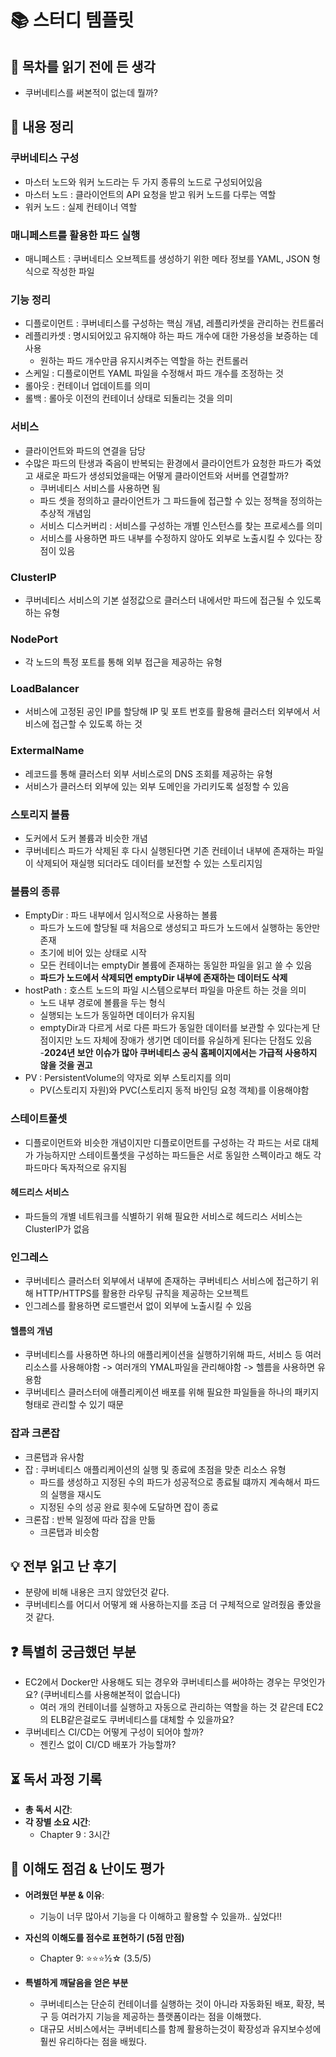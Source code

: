 # 📚 스터디 템플릿

## 📖 목차를 읽기 전에 든 생각
- 쿠버네티스를 써본적이 없는데 뭘까?

## 📝 내용 정리
### 쿠버네티스 구성
- 마스터 노드와 워커 노드라는 두 가지 종류의 노드로 구성되어있음
- 마스터 노드 : 클라이언트의 API 요청을 받고 워커 노드를 다루는 역할
- 워커 노드 : 실제 컨테이너 역할

### 매니페스트를 활용한 파드 실행
- 매니페스트 : 쿠버네티스 오브젝트를 생성하기 위한 메타 정보를 YAML, JSON 형식으로 작성한 파일

### 기능 정리
- 디플로이먼트 : 쿠버네티스를 구성하는 핵심 개념, 레플리카셋을 관리하는 컨트롤러
- 레플리카셋 : 명시되어있고 유지해야 하는 파드 개수에 대한 가용성을 보증하는 데 사용
    - 원하는 파드 개수만큼 유지시켜주는 역할을 하는 컨트롤러
- 스케일 : 디플로이먼트 YAML 파일을 수정해서 파드 개수를 조정하는 것
- 롤아웃 : 컨테이너 업데이트를 의미
- 롤백 : 롤아웃 이전의 컨테이너 상태로 되돌리는 것을 의미

### 서비스
- 클라이언트와 파드의 연결을 담당
- 수많은 파드의 탄생과 죽음이 반복되는 환경에서 클라이언트가 요청한 파드가 죽었고 새로운 파드가 생성되었을때는 어떻게 클라이언트와 서버를 연결할까?
    - 쿠버네티스 서비스를 사용하면 됨
    - 파드 셋을 정의하고 클라이언트가 그 파드들에 접근할 수 있는 정책을 정의하는 추상적 개념임
    - 서비스 디스커버리 : 서비스를 구성하는 개별 인스턴스를 찾는 프로세스를 의미
    - 서비스를 사용하면 파드 내부를 수정하지 않아도 외부로 노출시킬 수 있다는 장점이 있음

### ClusterIP
- 쿠버네티스 서비스의 기본 설정값으로 클러스터 내에서만 파드에 접근될 수 있도록 하는 유형

### NodePort
- 각 노드의 특정 포트를 통해 외부 접근을 제공하는 유형

### LoadBalancer
- 서비스에 고정된 공인 IP를 할당해 IP 및 포트 번호를 활용해 클러스터 외부에서 서비스에 접근할 수 있도록 하는 것

### ExtermalName
- 레코드를 통해 클러스터 외부 서비스로의 DNS 조회를 제공하는 유형
- 서비스가 클러스터 외부에 있는 외부 도메인을 가리키도록 설정할 수 있음

### 스토리지 볼륨
- 도커에서 도커 볼륨과 비슷한 개념
- 쿠버네티스 파드가 삭제된 후 다시 실행된다면 기존 컨테이너 내부에 존재하는 파일이 삭제되어 재실행 되더라도 데이터를 보전할 수 있는 스토리지임

### 볼륨의 종류
- EmptyDir : 파드 내부에서 임시적으로 사용하는 볼륨
    - 파드가 노드에 할당될 때 처음으로 생성되고 파드가 노드에서 실행하는 동안만 존재
    - 초기에 비어 있는 상태로 시작
    - 모든 컨테이너는 emptyDir 볼륨에 존재하는 동일한 파일을 읽고 쓸 수 있음
    - **파드가 노드에서 삭제되면 emptyDir 내부에 존재하는 데이터도 삭제**
- hostPath : 호스트 노드의 파일 시스템으로부터 파일을 마운트 하는 것을 의미
    - 노드 내부 경로에 볼륨을 두는 형식
    - 실행되는 노드가 동일하면 데이터가 유지됨
    - emptyDir과 다르게 서로 다른 파드가 동일한 데이터를 보관할 수 있다는게 단점이지만 노드 자체에 장애가 생기면 데이터를 유실하게 된다는 단점도 있음
    -**2024년 보안 이슈가 많아 쿠버네티스 공식 홈페이지에서는 가급적 사용하지 않을 것을 권고**
- PV : PersistentVolume의 약자로 외부 스토리지를 의미
    - PV(스토리지 자원)와 PVC(스토리지 동적 바인딩 요청 객체)를 이용해야함

### 스테이트풀셋
- 디플로이먼트와 비슷한 개념이지만 디플로이먼트를 구성하는 각 파드는 서로 대체가 가능하지만 스테이트풀셋을 구성하는 파드들은 서로 동일한 스펙이라고 해도 각 파드마다 독자적으로 유지됨

#### 헤드리스 서비스
- 파드들의 개별 네트워크를 식별하기 위해 필요한 서비스로 헤드리스 서비스는 ClusterIP가 없음

### 인그레스
- 쿠버네티스 클러스터 외부에서 내부에 존재하는 쿠버네티스 서비스에 접근하기 위해 HTTP/HTTPS를 활용한 라우팅 규칙을 제공하는 오브젝트
- 인그레스를 활용하면 로드밸런서 없이 외부에 노출시킬 수 있음

#### 헬름의 개념
- 쿠버네티스를 사용하면 하나의 애플리케이션을 실행하기위해 파드, 서비스 등 여러 리소스를 사용해야함 -> 여러개의 YMAL파일을 관리해야함 -> 헬름을 사용하면 유용함
- 쿠버네티스 클러스터에 애플리케이션 배포를 위해 필요한 파일들을 하나의 패키지 형태로 관리할 수 있기 때문

### 잡과 크론잡
- 크론탭과 유사함
- 잡 : 쿠버네티스 애플리케이션의 실행 및 종료에 초점을 맞춘 리소스 유형
    - 파드를 생성하고 지정된 수의 파드가 성공적으로 종료될 떄까지 계속해서 파드의 실행을 재시도
    - 지정된 수의 성공 완료 횟수에 도달하면 잡이 종료
- 크론잡 : 반복 일정에 따라 잡을 만듦
    - 크론탭과 비슷함


## 💡 전부 읽고 난 후기
- 분량에 비해 내용은 크지 않았던것 같다.
- 쿠버네티스를 어디서 어떻게 왜 사용하는지를 조금 더 구체적으로 알려줬음 좋았을 것 같다.

## ❓ 특별히 궁금했던 부분
- EC2에서 Docker만 사용해도 되는 경우와 쿠버네티스를 써야하는 경우는 무엇인가요? (쿠버네티스를 사용해본적이 없습니다)
    - 여러 개의 컨테이너를 실행하고 자동으로 관리하는 역할을 하는 것 같은데 EC2의 ELB같은걸로도 쿠버네티스를 대체할 수 있을까요?
- 쿠버네티스 CI/CD는 어떻게 구성이 되어야 할까?
    - 젠킨스 없이 CI/CD 배포가 가능할까?

## ⏳ 독서 과정 기록
- **총 독서 시간**: 
- **각 장별 소요 시간**:
  - Chapter 9 : 3시간 

## 🤔 이해도 점검 & 난이도 평가
- **어려웠던 부분 & 이유**:
  - 기능이 너무 많아서 기능을 다 이해하고 활용할 수 있을까.. 싶었다!!

- **자신의 이해도를 점수로 표현하기 (5점 만점)**
  - Chapter 9: ⭐⭐⭐½☆ (3.5/5)

- **특별하게 깨달음을 얻은 부분**
  - 쿠버네티스는 단순히 컨테이너를 실행하는 것이 아니라 자동화된 배포, 확장, 복구 등 여러가지 기능을 제공하는 플랫폼이라는 점을 이해했다.
  - 대규모 서비스에서는 쿠버네티스를 함께 활용하는것이 확장성과 유지보수성에 훨씬 유리하다는 점을 배웠다.